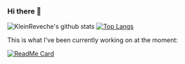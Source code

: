 ### Hi there 👋

![KleinReveche's github stats](https://github-readme-stats.vercel.app/api?username=KleinReveche&show_icons=true&theme=highcontrast&count_private=true&hide=prs,issues)
[![Top Langs](https://github-readme-stats.vercel.app/api/top-langs/?username=KleinReveche&layout=compact)](https://github.com/KleinReveche/)

This is what I've been currently working on at the moment:

[![ReadMe Card](https://github-readme-stats.vercel.app/api/pin/?username=KleinReveche&repo=kleinreveche.com)](https://github.com/KleinReveche/kleinreveche.com)

<!--
**KleinReveche/KleinReveche** is a ✨ _special_ ✨ repository because its `README.md` (this file) appears on your GitHub profile.

Here are some ideas to get you started:

- 🔭 I’m currently working on ...
- 🌱 I’m currently learning ...
- 👯 I’m looking to collaborate on ...
- 🤔 I’m looking for help with ...
- 💬 Ask me about ...
- 📫 How to reach me: ...
- 😄 Pronouns: ...
- ⚡ Fun fact: ...
-->
